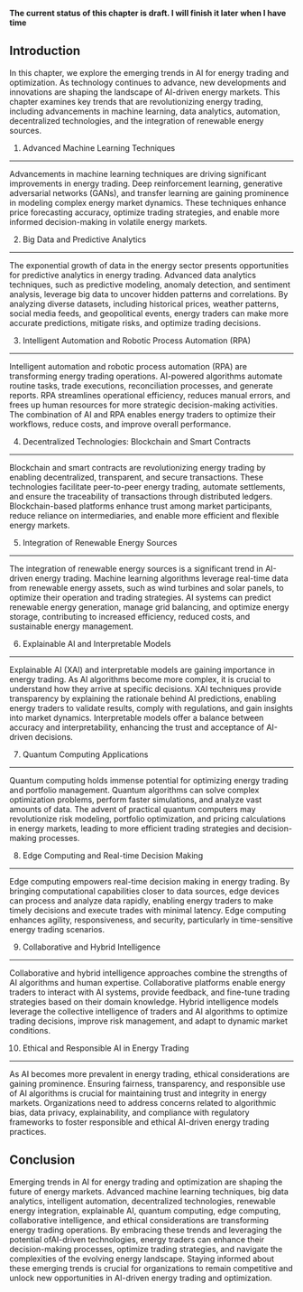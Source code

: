 **The current status of this chapter is draft. I will finish it later when I have time**

Introduction
------------

In this chapter, we explore the emerging trends in AI for energy trading and optimization. As technology continues to advance, new developments and innovations are shaping the landscape of AI-driven energy markets. This chapter examines key trends that are revolutionizing energy trading, including advancements in machine learning, data analytics, automation, decentralized technologies, and the integration of renewable energy sources.

1. Advanced Machine Learning Techniques
---------------------------------------

Advancements in machine learning techniques are driving significant improvements in energy trading. Deep reinforcement learning, generative adversarial networks (GANs), and transfer learning are gaining prominence in modeling complex energy market dynamics. These techniques enhance price forecasting accuracy, optimize trading strategies, and enable more informed decision-making in volatile energy markets.

2. Big Data and Predictive Analytics
------------------------------------

The exponential growth of data in the energy sector presents opportunities for predictive analytics in energy trading. Advanced data analytics techniques, such as predictive modeling, anomaly detection, and sentiment analysis, leverage big data to uncover hidden patterns and correlations. By analyzing diverse datasets, including historical prices, weather patterns, social media feeds, and geopolitical events, energy traders can make more accurate predictions, mitigate risks, and optimize trading decisions.

3. Intelligent Automation and Robotic Process Automation (RPA)
--------------------------------------------------------------

Intelligent automation and robotic process automation (RPA) are transforming energy trading operations. AI-powered algorithms automate routine tasks, trade executions, reconciliation processes, and generate reports. RPA streamlines operational efficiency, reduces manual errors, and frees up human resources for more strategic decision-making activities. The combination of AI and RPA enables energy traders to optimize their workflows, reduce costs, and improve overall performance.

4. Decentralized Technologies: Blockchain and Smart Contracts
-------------------------------------------------------------

Blockchain and smart contracts are revolutionizing energy trading by enabling decentralized, transparent, and secure transactions. These technologies facilitate peer-to-peer energy trading, automate settlements, and ensure the traceability of transactions through distributed ledgers. Blockchain-based platforms enhance trust among market participants, reduce reliance on intermediaries, and enable more efficient and flexible energy markets.

5. Integration of Renewable Energy Sources
------------------------------------------

The integration of renewable energy sources is a significant trend in AI-driven energy trading. Machine learning algorithms leverage real-time data from renewable energy assets, such as wind turbines and solar panels, to optimize their operation and trading strategies. AI systems can predict renewable energy generation, manage grid balancing, and optimize energy storage, contributing to increased efficiency, reduced costs, and sustainable energy management.

6. Explainable AI and Interpretable Models
------------------------------------------

Explainable AI (XAI) and interpretable models are gaining importance in energy trading. As AI algorithms become more complex, it is crucial to understand how they arrive at specific decisions. XAI techniques provide transparency by explaining the rationale behind AI predictions, enabling energy traders to validate results, comply with regulations, and gain insights into market dynamics. Interpretable models offer a balance between accuracy and interpretability, enhancing the trust and acceptance of AI-driven decisions.

7. Quantum Computing Applications
---------------------------------

Quantum computing holds immense potential for optimizing energy trading and portfolio management. Quantum algorithms can solve complex optimization problems, perform faster simulations, and analyze vast amounts of data. The advent of practical quantum computers may revolutionize risk modeling, portfolio optimization, and pricing calculations in energy markets, leading to more efficient trading strategies and decision-making processes.

8. Edge Computing and Real-time Decision Making
-----------------------------------------------

Edge computing empowers real-time decision making in energy trading. By bringing computational capabilities closer to data sources, edge devices can process and analyze data rapidly, enabling energy traders to make timely decisions and execute trades with minimal latency. Edge computing enhances agility, responsiveness, and security, particularly in time-sensitive energy trading scenarios.

9. Collaborative and Hybrid Intelligence
----------------------------------------

Collaborative and hybrid intelligence approaches combine the strengths of AI algorithms and human expertise. Collaborative platforms enable energy traders to interact with AI systems, provide feedback, and fine-tune trading strategies based on their domain knowledge. Hybrid intelligence models leverage the collective intelligence of traders and AI algorithms to optimize trading decisions, improve risk management, and adapt to dynamic market conditions.

10. Ethical and Responsible AI in Energy Trading
------------------------------------------------

As AI becomes more prevalent in energy trading, ethical considerations are gaining prominence. Ensuring fairness, transparency, and responsible use of AI algorithms is crucial for maintaining trust and integrity in energy markets. Organizations need to address concerns related to algorithmic bias, data privacy, explainability, and compliance with regulatory frameworks to foster responsible and ethical AI-driven energy trading practices.

Conclusion
----------

Emerging trends in AI for energy trading and optimization are shaping the future of energy markets. Advanced machine learning techniques, big data analytics, intelligent automation, decentralized technologies, renewable energy integration, explainable AI, quantum computing, edge computing, collaborative intelligence, and ethical considerations are transforming energy trading operations. By embracing these trends and leveraging the potential ofAI-driven technologies, energy traders can enhance their decision-making processes, optimize trading strategies, and navigate the complexities of the evolving energy landscape. Staying informed about these emerging trends is crucial for organizations to remain competitive and unlock new opportunities in AI-driven energy trading and optimization.
